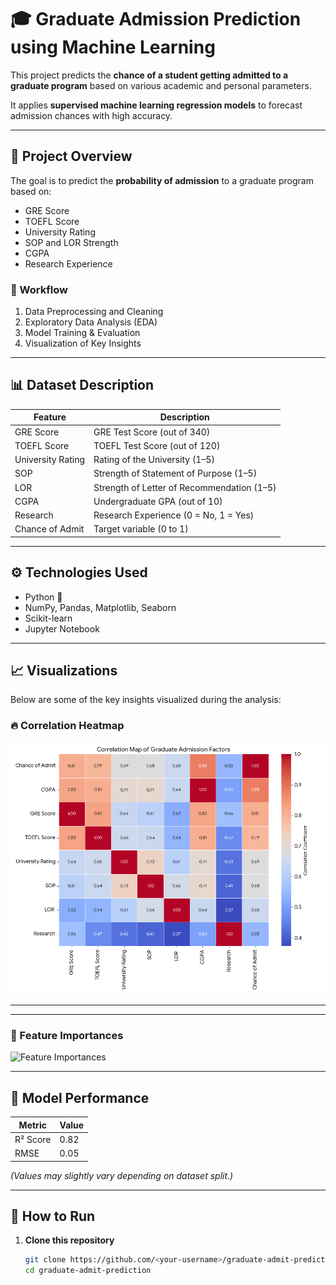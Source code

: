 # 🎓 Graduate Admission Prediction using Machine Learning

This project predicts the **chance of a student getting admitted to a graduate program** based on various academic and personal parameters.

It applies **supervised machine learning regression models** to forecast admission chances with high accuracy.

---

## 📘 Project Overview

The goal is to predict the **probability of admission** to a graduate program based on:
- GRE Score  
- TOEFL Score  
- University Rating  
- SOP and LOR Strength  
- CGPA  
- Research Experience  

### 🧠 Workflow
1. Data Preprocessing and Cleaning  
2. Exploratory Data Analysis (EDA)  
3. Model Training & Evaluation  
4. Visualization of Key Insights  

---

## 📊 Dataset Description

| Feature | Description |
|----------|-------------|
| GRE Score | GRE Test Score (out of 340) |
| TOEFL Score | TOEFL Test Score (out of 120) |
| University Rating | Rating of the University (1–5) |
| SOP | Strength of Statement of Purpose (1–5) |
| LOR | Strength of Letter of Recommendation (1–5) |
| CGPA | Undergraduate GPA (out of 10) |
| Research | Research Experience (0 = No, 1 = Yes) |
| Chance of Admit | Target variable (0 to 1) |

---

## ⚙️ Technologies Used

- Python 🐍  
- NumPy, Pandas, Matplotlib, Seaborn  
- Scikit-learn  
- Jupyter Notebook  

---

## 📈 Visualizations

Below are some of the key insights visualized during the analysis:

### 🔥 Correlation Heatmap
![Correlation Heatmap](images/Code_Generated_Image.png)

---
---

### 🧮 Feature Importances
![Feature Importances]()

---

## 🧩 Model Performance

| Metric | Value |
|---------|--------|
| R² Score | 0.82 |
| RMSE | 0.05 |

*(Values may slightly vary depending on dataset split.)*

---

## 🚀 How to Run

1. **Clone this repository**
   ```bash
   git clone https://github.com/<your-username>/graduate-admit-prediction.git
   cd graduate-admit-prediction
